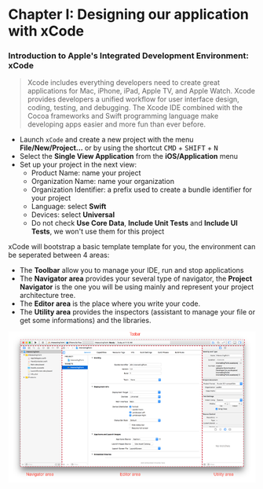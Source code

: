 # Chapter I: Designing our application with xCode

### Introduction to Apple's **Integrated Development Environment**: xCode

> Xcode includes everything developers need to create great applications for Mac, iPhone, iPad, Apple TV, and Apple Watch. Xcode provides developers a unified workflow for user interface design, coding, testing, and debugging. The Xcode IDE combined with the Cocoa frameworks and Swift programming language make developing apps easier and more fun than ever before.

* Launch `xCode` and create a new project with the menu **File/New/Project...** or by using the shortcut <kbd>CMD</kbd> + <kbd>SHIFT</kbd> + <kbd>N</kbd>
* Select the **Single View Application** from the **iOS/Application** menu
* Set up your project in the next view:
  * Product Name: name your project 
  * Organization Name: name your organization
  * Organization Identifier: a prefix used to create a bundle identifier for your project
  * Language: select **Swift**
  * Devices: select **Universal**
  * Do not check **Use Core Data**, **Include Unit Tests** and **Include UI Tests**, we won't use them for this project

xCode will bootstrap a basic template template for you, the environment can be seperated between 4 areas:

* The **Toolbar** allow you to manage your IDE, run and stop applications
* The **Navigator area** provides your several type of navigator, the **Project Navigator** is the one you will be using mainly and represent your project architecture tree.
* The **Editor area** is the place where you write your code.
* The **Utility area** provides the inspectors (assistant to manage your file or get some informations) and the libraries.

![illustration1](../art/illustration1.png)